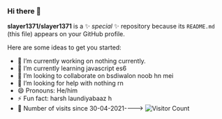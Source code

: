 ### Hi there 👋


**slayer1371/slayer1371** is a ✨ _special_ ✨ repository because its `README.md` (this file) appears on your GitHub profile.

Here are some ideas to get you started:

- 🔭 I’m currently working on nothing currently.
- 🌱 I’m currently learning javascript es6
- 👯 I’m looking to collaborate on bsdiwalon noob hn mei
- 🤔 I’m looking for help with nothing rn
- 😄 Pronouns: He/him
- ⚡ Fun fact: harsh laundiyabaaz h
- 👀 Number of visits since 30-04-2021----> 
![Visitor Count](https://profile-counter.glitch.me/{slayer1371}/count.svg)
